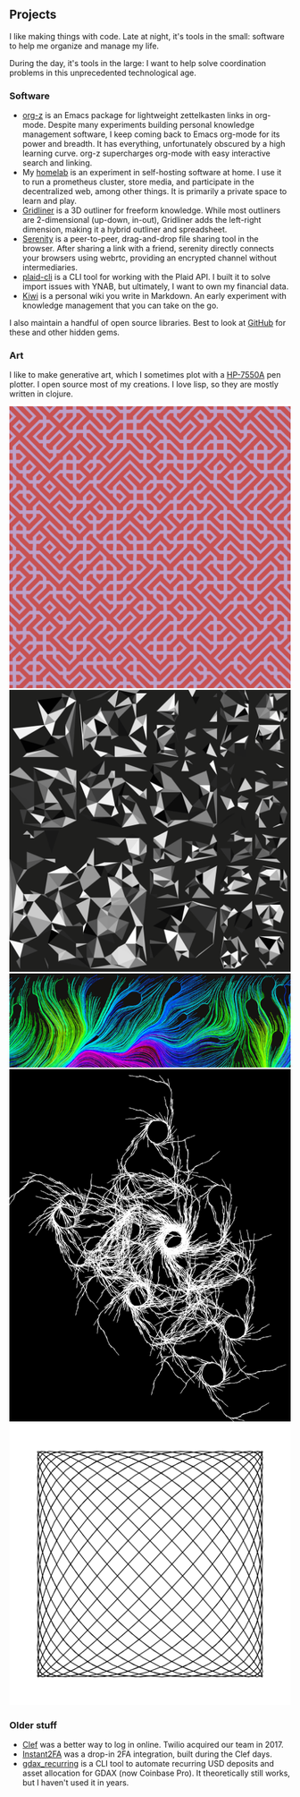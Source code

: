 ## Projects

I like making things with code. Late at night, it's tools in the small: software to help me organize and manage my life.

During the day, it's tools in the large: I want to help solve coordination problems in this unprecedented technological age. 

### Software

* [org-z](https://github.com/landakram/org-z) is an Emacs package for lightweight zettelkasten links in org-mode. Despite many experiments building personal knowledge management software, I keep coming back to Emacs org-mode for its power and breadth. It has everything, unfortunately obscured by a high learning curve. org-z supercharges org-mode with easy interactive search and linking. 
* My [homelab](https://github.com/landakram/homelab) is an experiment in self-hosting software at home. I use it to run a prometheus cluster, store media, and participate in the decentralized web, among other things. It is primarily a private space to learn and play.
* [Gridliner](https://gridliner.app) is a 3D outliner for freeform knowledge. While most outliners are 2-dimensional (up-down, in-out), Gridliner adds the left-right dimension, making it a hybrid outliner and spreadsheet.
* [Serenity](https://serenity.markhudnall.com) is a peer-to-peer, drag-and-drop file sharing tool in the browser. After sharing a link with a friend, serenity directly connects your browsers using webrtc, providing an encrypted channel without intermediaries.
* [plaid-cli](https://github.com/landakram/plaid-cli) is a CLI tool for working with the Plaid API. I built it to solve import issues with YNAB, but ultimately, I want to own my financial data.
* [Kiwi](https://github.com/landakram/kiwi) is a personal wiki you write in Markdown. An early experiment with knowledge management that you can take on the go.

I also maintain a handful of open source libraries. Best to look at [GitHub](https://github.com/landakram/kiwi) for these and other hidden gems.

### Art

I like to make generative art, which I sometimes plot with a [HP-7550A](http://hpmuseum.net/display_item.php?hw=75) pen plotter. I open source most of my creations. I love lisp, so they are mostly written in clojure.

<div class="grid grid-cols-2 gap-2">
  <a href="https://github.com/landakram/tiles">
    <img src="https://raw.githubusercontent.com/landakram/tiles/master/generated/tiles-lines-color.svg" alt="Truchet Tiles"/>
  </a>
  <a href="https://github.com/landakram/polygons">
    <img src="https://raw.githubusercontent.com/landakram/polygons/a52e8a497d04ff851225d87c2e1d9e75fbe0215d/generated/polygons.svg" alt="Polygons"/>
  </a>
  <a class="col-span-2" href="https://github.com/landakram/flows">
    <img src="https://raw.githubusercontent.com/landakram/flows/master/generated/flows-small.png" alt="Flow fields with distortions"/>
  </a>
  <a class="" href="https://github.com/landakram/l-systems">
    <img src="https://raw.githubusercontent.com/landakram/l-systems/master/generated/spider-small.png" alt="Weird spider-y l-system"/>
  </a>
  <a class="" href="https://github.com/landakram/lissajous-curves">
    <img src="https://raw.githubusercontent.com/landakram/lissajous-curves/d7d1cd94cc4192fc4fbdda5777fa668e9b092883/generated/lissajous.svg" alt="Lissajous curve"/>
  </a>
</div>

### Older stuff

* [Clef](https://web.archive.org/web/20161108070329/https://getclef.com/) was a better way to log in online. Twilio acquired our team in 2017.
* [Instant2FA](https://www.producthunt.com/posts/instant-2fa) was a drop-in 2FA integration, built during the Clef days.
* [gdax_recurring](https://github.com/landakram/gdax_recurring) is a CLI tool to automate recurring USD deposits and asset allocation for GDAX (now Coinbase Pro). It theoretically still works, but I haven't used it in years.
